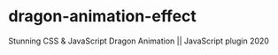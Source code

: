 # dragon-animation-effect
Stunning CSS &amp; JavaScript  Dragon Animation ||  JavaScript plugin 2020
